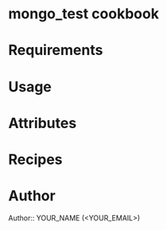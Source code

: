 # mongo_test cookbook

# Requirements

# Usage

# Attributes

# Recipes

# Author

Author:: YOUR_NAME (<YOUR_EMAIL>)
